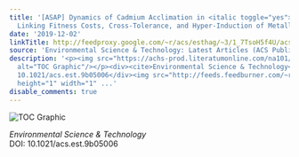 ```yaml
---
title: '[ASAP] Dynamics of Cadmium Acclimation in <italic toggle="yes">Daphnia pulex</italic>:
  Linking Fitness Costs, Cross-Tolerance, and Hyper-Induction of Metallothionein'
date: '2019-12-02'
linkTitle: http://feedproxy.google.com/~r/acs/esthag/~3/1_7TsoH5f4U/acs.est.9b05006
source: 'Environmental Science & Technology: Latest Articles (ACS Publications)'
description: '<p><img src="https://achs-prod.literatumonline.com/na101/home/literatum/publisher/achs/journals/content/esthag/0/esthag.ahead-of-print/acs.est.9b05006/20191202/images/medium/es9b05006_0005.gif"
  alt="TOC Graphic"/></p><div><cite>Environmental Science & Technology</cite></div><div>DOI:
  10.1021/acs.est.9b05006</div><img src="http://feeds.feedburner.com/~r/acs/esthag/~4/1_7TsoH5f4U"
  height="1" width="1" ...'
disable_comments: true
---
```

<p><img src="https://achs-prod.literatumonline.com/na101/home/literatum/publisher/achs/journals/content/esthag/0/esthag.ahead-of-print/acs.est.9b05006/20191202/images/medium/es9b05006_0005.gif" alt="TOC Graphic"/></p><div><cite>Environmental Science & Technology</cite></div><div>DOI: 10.1021/acs.est.9b05006</div><img src="http://feeds.feedburner.com/~r/acs/esthag/~4/1_7TsoH5f4U" height="1" width="1" ...